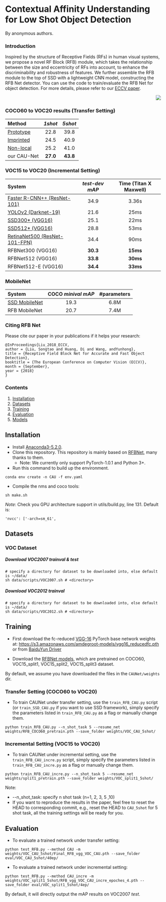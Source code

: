 # Contextual Affinity Understanding for Low Shot Object Detection

By anonymous authors.

### Introduction
Inspired by the structure of Receptive Fields (RFs) in human visual systems, we propose a novel RF Block (RFB) module, which takes the relationship between the size and eccentricity of RFs into account, to enhance the discriminability and robustness of features. We further  assemble the RFB module to the top of SSD with a lightweight CNN model, constructing the RFB Net detector. You can use the code to train/evaluate the RFB Net for object detection. For more details, please refer to our [ECCV paper](https://eccv2018.org/openaccess/content_ECCV_2018/papers/Songtao_Liu_Receptive_Field_Block_ECCV_2018_paper.pdf). 

<img align="right" src="https://github.com/Ze-Yang/CAUNet/blob/master/doc/CAU.png">

&nbsp;
&nbsp;

### COCO60 to VOC20 results (Transfer Setting)
| Method |  *1shot* | *5shot* |
|:-------|:-----:|:-------:|
| [Prototype](https://github.com/ShaoqingRen/faster_rcnn) | 22.8 | 39.8 |
| [Imprinted](http://pjreddie.com/darknet/yolo/) | 24.5 | 40.9 |
| [Non-local](https://github.com/daijifeng001/R-FCN)| 25.2 | 41.0 |
| our CAU-Net | **27.0** | **43.8** |


### VOC15 to VOC20 (Incremental Setting)
| System |  *test-dev mAP* | **Time** (Titan X Maxwell) |
|:-------|:-----:|:-------:|
| [Faster R-CNN++ (ResNet-101)](https://github.com/KaimingHe/deep-residual-networks) | 34.9 | 3.36s | 
| [YOLOv2 (Darknet-19)](http://pjreddie.com/darknet/yolo/) | 21.6 | 25ms| 
| [SSD300* (VGG16)](https://github.com/weiliu89/caffe/tree/ssd) | 25.1 | 22ms |
| [SSD512* (VGG16)](https://github.com/weiliu89/caffe/tree/ssd) | 28.8 | 53ms |
| [RetinaNet500 (ResNet-101-FPN)](https://arxiv.org/pdf/1708.02002.pdf) | 34.4| 90ms|
| RFBNet300 (VGG16) | **30.3** |**15ms** | 
| RFBNet512 (VGG16) | **33.8** | **30ms** |
| RFBNet512-E (VGG16) | **34.4** | **33ms** |  


### MobileNet
|System |COCO *minival mAP*| **\#parameters**|
|:-------|:-----:|:-------:|
|[SSD MobileNet](https://arxiv.org/abs/1704.04861)| 19.3| 6.8M|
|RFB MobileNet| 20.7 | 7.4M|


### Citing RFB Net
Please cite our paper in your publications if it helps your research:

    @InProceedings{Liu_2018_ECCV,
    author = {Liu, Songtao and Huang, Di and Wang, andYunhong},
    title = {Receptive Field Block Net for Accurate and Fast Object Detection},
    booktitle = {The European Conference on Computer Vision (ECCV)},
    month = {September},
    year = {2018}
    }

### Contents
1. [Installation](#installation)
2. [Datasets](#datasets)
3. [Training](#training)
4. [Evaluation](#evaluation)
5. [Models](#models)

## Installation
- Install [Anaconda3-5.2.0](https://repo.anaconda.com/archive/Anaconda3-5.2.0-Linux-x86_64.sh).
- Clone this repository. This repository is mainly based on [RFBNet](https://github.com/ruinmessi/RFBNet), many thanks to them.
  * Note: We currently only support PyTorch-1.0.1 and Python 3+.
- Run this command to build up the environment.
``` 
conda env create -n CAU -f env.yaml
```

- Compile the nms and coco tools:

```Shell
sh make.sh
```

*Note*: Check you GPU architecture support in utils/build.py, line 131. Default is:
``` 
'nvcc': ['-arch=sm_61',
``` 

## Datasets
### VOC Dataset
##### Download VOC2007 trainval & test

```Shell
# specify a directory for dataset to be downloaded into, else default is ~/data/
sh data/scripts/VOC2007.sh # <directory>
```

##### Download VOC2012 trainval

```Shell
# specify a directory for dataset to be downloaded into, else default is ~/data/
sh data/scripts/VOC2012.sh # <directory>
```

## Training
- First download the fc-reduced [VGG-16](https://arxiv.org/abs/1409.1556) PyTorch base network weights at:    https://s3.amazonaws.com/amdegroot-models/vgg16_reducedfc.pth
or from [BaiduYun Driver](https://pan.baidu.com/s/1jIP86jW) 

- Download the [RFBNet models](https://pan.baidu.com/s/1aW73KRm3anrX0ulcadQZMg), which are pretrained on COCO60, VOC15_split1, VOC15_split2, VOC15_split3 dataset.

By default, we assume you have downloaded the files in the `CAUNet/weights` dir.

### Transfer Setting (COCO60 to VOC20)
- To train CAUNet under transfer setting, use the `train_RFB_CAU.py` script (or `train_SSD_CAU.py` if you want to use SSD framework), simply specify the parameters listed in `train_RFB_CAU.py` as a flag or manually change them.
```Shell
python train_RFB_CAU.py --n_shot_task 5 --resume_net weights/RFB_COCO60_pretrain.pth --save_folder weights/VOC_CAU_5shot/
```

### Incremental Setting (VOC15 to VOC20)
- To train CAUNet under incremental setting, use the `train_RFB_CAU_incre.py` script, simply specify the parameters listed in `train_RFB_CAU_incre.py` as a flag or manually change them.
```Shell
python train_RFB_CAU_incre.py --n_shot_task 5 --resume_net weights/split1_pretrain.pth --save_folder weights/VOC_split1_5shot/
```

Note:
  * --n_shot_task: specify n shot task (n=1, 2, 3, 5 ,10)
  * If you want to reproduce the results in the paper, feel free to reset the HEAD to corresponding commit, e.g., reset the HEAD to `CAU_5shot` for 5 shot task, all the training settings will be ready for you.

## Evaluation
- To evaluate a trained network under transfer setting:
```Shell
python test_RFB.py --method CAU -m weights/VOC_CAU_5shot/Final_RFB_vgg_VOC_CAU.pth --save_folder eval/VOC_CAU_5shot/40ep/
```

- To evaluate a trained network under incremental setting:
```Shell
python test_RFB.py --method CAU_incre -m weights/VOC_split1_5shot/RFB_vgg_VOC_CAU_incre_epoches_4.pth --save_folder eval/VOC_split1_5shot/4ep/
```
By default, it will directly output the mAP results on VOC2007 *test*.

